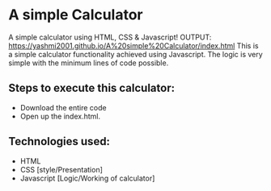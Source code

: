 # A simple Calculator
 A simple calculator using HTML, CSS &amp; Javascript!
 OUTPUT: https://yashmi2001.github.io/A%20simple%20Calculator/index.html
 This is a simple calculator functionality achieved using Javascript. The logic is very simple with the minimum lines of code possible.
 
## Steps to execute this calculator:
- Download the entire code 
- Open up the index.html.

## Technologies used: 
- HTML
- CSS [style/Presentation]
- Javascript [Logic/Working of calculator]
